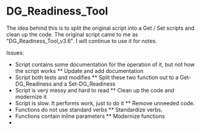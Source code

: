 # DG_Readiness_Tool
The idea behind this is to split the original script into a Get / Set scripts and clean up the code.
The original script came to me as "DG_Readiness_Tool_v3.6".  I will continue to use it for notes.


Issues:
* Script contains some documentation for the operation of it, but not how the script works 
** Update and add documentation 
* Script both tests and modifies
** Split these two function out to a Get-DG_Readiness and a Set-DG_Readiness 
* Script is very messy and hard to read 
** Clean up the code and modernize it 
* Script is slow. It performs work, just to do it 
** Remove unneeded code. 
* Functions do not use standard verbs 
** Standardize verbs. 
* Functions contain inline parameters 
** Modernize functions 
*  








